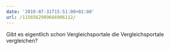 ```yaml
---
date: '2019-07-31T15:51:00+02:00'
url: /1156562909666906112/
---
```

Gibt es eigentlich schon Vergleichsportale die Vergleichsportale vergleichen?
